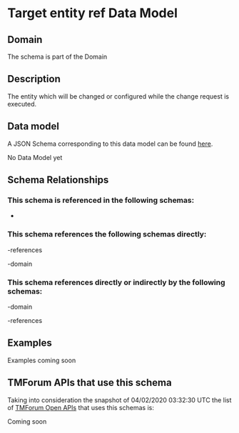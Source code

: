 # Target entity ref Data Model

## Domain

The  schema is part of the  Domain

## Description

The entity which will be changed or configured while the change request is executed.

## Data model

A JSON Schema corresponding to this data model can be found
[here](https://github.com/tmforum-rand/schemas/blob/candidates/Common/TargetEntityRef.schema.json).

No Data Model yet

## Schema Relationships

### This schema is referenced in the following schemas:

-

### This schema references the following schemas directly:

-references

-domain

### This schema references directly or indirectly by the following schemas:

-domain

-references



## Examples

Examples coming soon

## TMForum APIs that use this schema

Taking into consideration the snapshot of 04/02/2020 03:32:30 UTC the list of [TMForum Open APIs](https://www.tmforum.org/open-apis/) that uses this schemas is:

Coming soon